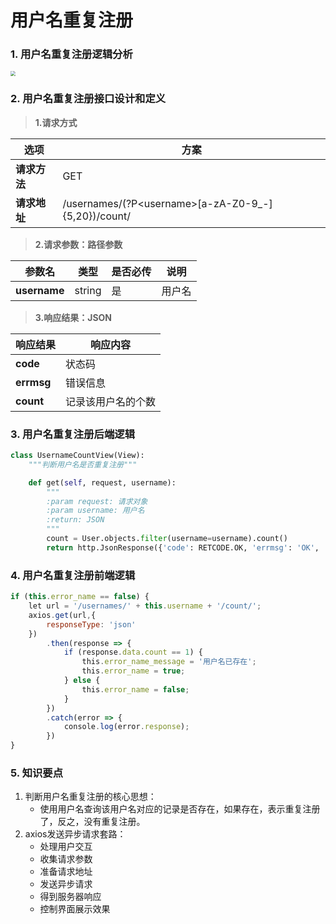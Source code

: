 # 用户名重复注册

### 1. 用户名重复注册逻辑分析

<img src="/user-register/images/14用户名重复注册逻辑分析.png" style="zoom:50%">

### 2. 用户名重复注册接口设计和定义

> **1.请求方式**

| 选项 | 方案 |
| ---------------- | ---------------- |
| **请求方法** | GET |
| **请求地址** | /usernames/(?P&lt;username&gt;[a-zA-Z0-9_-]{5,20})/count/ |

> **2.请求参数：路径参数**

| 参数名 | 类型 | 是否必传 | 说明 |
| ---------------- | ---------------- | ---------------- | ---------------- |
| **username** | string | 是 | 用户名 |

> **3.响应结果：JSON**

| 响应结果 | 响应内容 |
| ---------------- | ---------------- |
| **code** | 状态码 |
| **errmsg** | 错误信息 |
| **count** | 记录该用户名的个数 |

### 3. 用户名重复注册后端逻辑

```python
class UsernameCountView(View):
    """判断用户名是否重复注册"""

    def get(self, request, username):
        """
        :param request: 请求对象
        :param username: 用户名
        :return: JSON
        """
        count = User.objects.filter(username=username).count()
        return http.JsonResponse({'code': RETCODE.OK, 'errmsg': 'OK', 'count': count})
```

### 4. 用户名重复注册前端逻辑

```js
if (this.error_name == false) {
    let url = '/usernames/' + this.username + '/count/';
    axios.get(url,{
        responseType: 'json'
    })
        .then(response => {
            if (response.data.count == 1) {
                this.error_name_message = '用户名已存在';
                this.error_name = true;
            } else {
                this.error_name = false;
            }
        })
        .catch(error => {
            console.log(error.response);
        })
}
```

### 5. 知识要点

1. 判断用户名重复注册的核心思想：
    * 使用用户名查询该用户名对应的记录是否存在，如果存在，表示重复注册了，反之，没有重复注册。
2. axios发送异步请求套路：
    * 处理用户交互
    * 收集请求参数
    * 准备请求地址
    * 发送异步请求
    * 得到服务器响应
    * 控制界面展示效果








